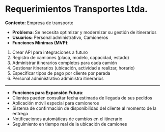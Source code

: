 # Requerimientos Transportes Ltda.

**Contexto:** Empresa de transporte
  - **Problema:** Se necesita optimizar y modernizar su gestión de itinerarios
  - **Usuarios:** Personal administrativo, Camioneros
  - **Funciones Mínimas (MVP)**:
  
1. Crear API para integraciones a futuro
2. Registro de camiones (placa, modelo, capacidad, estado)
3. Administrar itinerarios completos para cada camión
4. Gestionar itinerarios (ubicación, actividad a realizar, horario)
5. Especificar tipos de pago por cliente por parada
6. Personal administrativo administra itinerarios
---
  - **Funciones para Expansión Futura**:
- Clientes pueden consultar fecha estimada de llegada de sus pedidos
- Aplicación móvil especial para camioneros
- Sistema de confirmación de disponibilidad del cliente al momento de la entrega
- Notificaciones automáticas de cambios en el itinerario
- Seguimiento en tiempo real de la ubicación de camiones